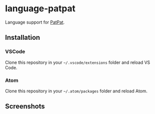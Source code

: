 # language-patpat

Language support for [PatPat](https://github.com/adri326/patpat.js).

## Installation

### VSCode

Clone this repository in your `~/.vscode/extensions` folder and reload VS Code.

### Atom

Clone this repository in your `~/.atom/packages` folder and reload Atom.

## Screenshots

<!-- TODO -->
